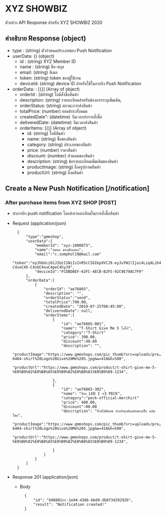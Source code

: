 # XYZ SHOWBIZ
ตัวอย่าง API Response สำหรับ XYZ SHOWBIZ 2020

## คำอธิบาย Response (object)
+ type : (string) ตัวกำหนดประเภทของ Push Notification
+ userData: {} (object)
    + id : (string) XYZ Member ID
    + name : (string) ชือ-สกุล
    + email: (string) อีเมล
    + token: (string) token ของผู้ใช้งาน
    + deviceId: (string) device ID สำหรับใช้ในการยิง Push Notification
+ orderData: : [{}]  (Array of object)
    + orderId : (string) ไอดีสั่งซื้อสินค้า
    + description: (string) รายละเอียดสำหรับต้องการระบุเพิ่มเติม,
    + orderStatus: (string) สภานะการส่งสินค้า
    + totalPrice: (number) ยอดชำระทั้งหมด
    + createdDate": (datetime) วันเวลาทำการสั่งซื้อ
    + deliveredDate: (datetime) วันเวลาส่งสินค้า
    + orderItems: [{}]  (Array of object)
        - id: (string) ไอดีสินค้า
        - name: (string) ชื่อของสินค้า
        - category: (string) ประเภทของสินค้า
        - price: (number) ราคาสินค้า
        - discount: (number) ส่วนลดของสินค้า
        - description: (string) ข้อรายละเอียดเพิ่มเติมของสินค้า    
        - productImage: (string) ลิ้งครูปภาพสินค้า    
        - productUrl: (string) ลิ้งคสินค้า                         
  

        
## Create a New Push Notification [/notification]

### After purchase items from XYZ SHOP  [POST]
* ทำการยิง push notification โดยส่งรายละเอียดในการสั่งซื้อสินค้า

+ Request (application/json)

        {
            "type":"gmmshop",
            "userData":{
                "memberId": "xyz-1000873",
                "name":"สมพล ชอบฟังเพลง",
                "email":"c.somphol19@mail.com"
                "token":"eyJhbGciOiJIUzI1NiIsInR5cCI6IkpXVCJ9.eyJuYW1lIjoi4Liq4Lih4Lie4LilIOC4iuC4reC4muC4n-C4seC4h-C4sOC4nuC4peC4hyJ9",
                "deviceId":"FCDBD8EF-62FC-4ECB-B2F5-92C9E79AC7F9"
            },
            "orderData":[
                {
                    "orderId": "ae76865",
                    "description": "",
                    "orderStatus":"send",
                    "totalPrice":790.00,
                    "createdDate": "2019-07-25T08:45:00",
                    "deliveredDate": null,
                    "orderItems":[
                        {
                            "id": "ae76865-001",
                            "name": "T-Shirt Give Me 5 โลโก้",
                            "category":"T-Shirt"
                            "price": 390.00,
                            "discount":40.00
                            "description": "",
                            "productImage":"https://www.gmmshops.com/pic_thumb?src=uploads/pro…6404-shirt%20Logo%20Give%20Me%205.jpg&w=418&h=500",
                            "productUrl":"https://www.gmmshops.com/product/t-shirt-give-me-5-%E0%B9%82%E0%B8%A5%E0%B9%82%E0%B8%81%E0%B9%89-1234",
                            
                        },
                        {
                            "id": "ae76865-302",
                            "name": "ป้าย LED I <3 PECK",
                            "category":"peck-official-merchirt"
                            "price": 400.00,
                            "discount":00.00
                            "description": "ป้ายไฟพิเศษ สำหรับแฟนคลับของเป็ก ผลิตโชค",
                            "productImage":"https://www.gmmshops.com/pic_thumb?src=uploads/pro…6404-shirt%20Logo%20Give%20Me%205.jpg&w=418&h=500",
                            "productUrl":"https://www.gmmshops.com/product/t-shirt-give-me-5-%E0%B9%82%E0%B8%A5%E0%B9%82%E0%B8%81%E0%B9%89-1234",
                            
                        }
                    ]
                }
            ]
        }
        
+ Response 201 (application/json)

    + Body

            {
                "id": "b98881cc-1e94-4366-bbd9-db8f3429292b",
                "result": "Notification created!"
            }





            
